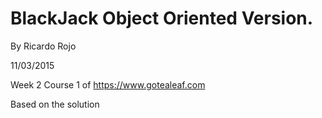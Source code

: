 # BlackJack Object Oriented Version. 

By Ricardo Rojo

11/03/2015

Week 2 Course 1 of https://www.gotealeaf.com

Based on the solution